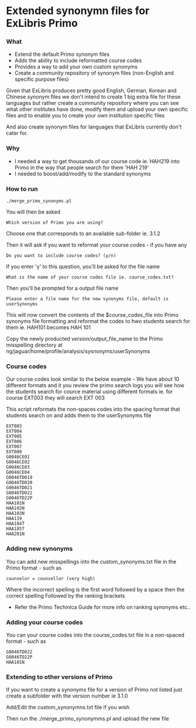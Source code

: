 Extended synonymn files for ExLibris Primo
=========
### What

  * Extend the default Primo synonym files
  * Adds the ability to include reformatted course codes
  * Provides a way to add your own custom synonyms
  * Create a community repository of synonym files (non-English and specific purpose files)
 
Given that ExLibris produces pretty good English, German, Korean and Chinese synonym files we don't intend to create 1 big extra file for these languages
but rather create a community repository where you can see what other institutes have done, modify them and upload your own specific files and to enable you to create your own institution specific files

And also create synonym files for languages that ExLibris currently don't cater for.

### Why 

  * I needed a way to get thousands of our course code ie. HAH219 into Primo in the way that people search for them 'HAH 219'
  * I needed to boost/add/modify to the standard synonyms

### How to run
    ./merge_primo_synonyms.pl

You will then be asked 

    Which version of Primo you are using?

Choose one that corresponds to an available sub-folder ie. 3.1.2

Then it will ask if you want to reformat your course codes - if you have any

    Do you want to include course codes? (y/n)

If you enter 'y' to this question, you'll be asked for the file name

    What is the name of your course codes file ie. course_codes.txt?
    
Then you'll be prompted for a output file name

    Please enter a file name for the new synonyms file, default is userSynonyms

This will now convert the contents of the $course_codes_file into Primo synonyms file formatting and reformat the codes to hwo students search for them ie. HAH101 becomes HAH 101

Copy the newly producted $version/$output_file_name to the Primo misspelling directory at ng/jaguar/home/profile/analysis/sysnonyms/userSynonyms

### Course codes

Our course codes look similar to the below example - We have about 10 different formats and it you review the primo search logs you will see how the students search for cource material using different formats
ie. for course EXT003 they will search EXT 003

This script reformats the non-spaces codes into the spacing format that students search on and adds them to the userSynonyms file

    EXT003
    EXT004
    EXT005
    EXT006
    EXT007
    EXT008
    G0046CE01
    G0046CE02
    G0046CE03
    G0046CE04
    G0046TD019
    G0046TD020
    G0046TD021
    G0046TD022
    G0046TD22P
    HAA101N
    HAA102N
    HAA103N
    HAA119
    HAA184T
    HAA185T
    HAA201N

### Adding new synonyms

You can add new misspellings into the custom_synonyms.txt file in the Primo format - such as

    counselor = counsellor (very high)

Where the incorrect spelling is the first word followed by a space then the correct spelling
Followed by the ranking brackets
- Refer the Primo Techinlca Guide for more info on ranking synonyms etc..

### Adding your course codes

You can your course codes into the course_codes.txt file in a non-spaced format - such as

    G0046TD022
    G0046TD22P
    HAA101N


### Extending to other versions of Primo

If you want to create a synonyms file for a version of Primo not listed just create a subfolder with the version number ie 3.1.0

Add/Edit the custom_synonymns.txt file if you wish

Then run the ./merge_primo_synonymms.pl and upload the new file
